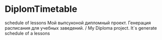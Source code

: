 # DiplomTimetable
 schedule of lessons 
 Мой выпсуконой дипломный проект. Генерация расписания для учебных заведений. / My Diploma project. It`s generate schedule of a lessons
